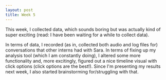 ```yaml
---
layout: post
title: Week 5
---
```


This week, I collected data, which sounds boring but was actually kind of
super exciting (read: I have been waiting for a while to collect data).

In terms of data, I recorded (as in, collected both audio and log files for)
conversations that other interns had with Sara. In terms of fixing up my
analysis tool (which I am constantly doing), I altered some more functionality
and, more excitingly, figured out a nice timeline visual with click options
(click options are the best!). Since I'm presenting my results next week,
I also started brainstorming for/struggling with that.
